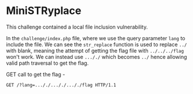 
# MiniSTRyplace

This challenge contained a local file inclusion vulnerability.

In the `challenge/index.php` file, where we use the query parameter `lang` to include the file. We can see the `str_replace` function is used to replace `../` with blank, meaning the attempt of getting the flag file with `../../../flag` won't work.
We can instead use `..././` which becomes `../` hence allowing valid path traversal to get the flag.

GET call to get the flag -

```
GET /?lang=..././..././..././flag HTTP/1.1
```
